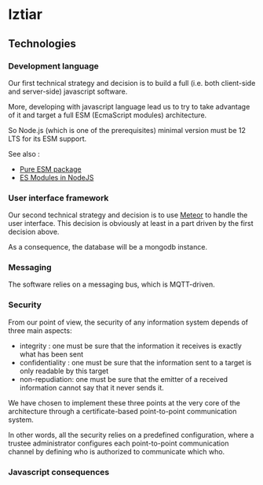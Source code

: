 # Iztiar

## Technologies

### Development language

Our first technical strategy and decision is to build a full (i.e. both client-side and server-side) javascript software.

More, developing with javascript language lead us to try to take advantage of it and target a full ESM (EcmaScript modules) architecture.

So Node.js (which is one of the prerequisites) minimal version must be 12 LTS for its ESM support.

See also :

- [Pure ESM package](https://gist.github.com/sindresorhus/a39789f98801d908bbc7ff3ecc99d99c)
- [ES Modules in NodeJS](https://docs.joshuatz.com/cheatsheets/node-and-npm/node-esm/)

### User interface framework

Our second technical strategy and decision is to use [Meteor](https://www.meteor.com/) to handle the user interface. This decision is obviously at least in a part driven by the first decision above.

As a consequence, the database will be a mongodb instance.

### Messaging

The software relies on a messaging bus, which is MQTT-driven.

### Security

From our point of view, the security of any information system depends of three main aspects:

- integrity : one must be sure that the information it receives is exactly what has been sent
- confidentiality : one must be sure that the information sent to a target is only readable by this target
- non-repudiation: one must be sure that the emitter of a received information cannot say that it never sends it.

We have chosen to implement these three points at the very core of the architecture through a certificate-based point-to-point communication system.

In other words, all the security relies on a predefined configuration, where a trustee administrator configures each point-to-point communication channel by defining who is authorized to communicate which who.

### Javascript consequences
